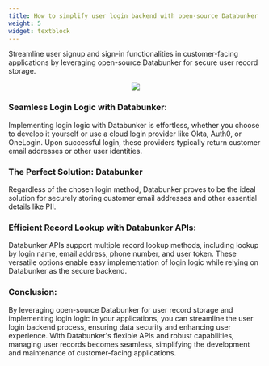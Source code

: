 ```yaml
---
title: How to simplify user login backend with open-source Databunker
weight: 5
widget: textblock
---
```

Streamline user signup and sign-in functionalities in customer-facing applications by leveraging open-source Databunker for secure user record storage.

<center class="mt-5"><img src="featured.png" /></center>

### Seamless Login Logic with Databunker:
Implementing login logic with Databunker is effortless, whether you choose to develop it yourself or use a cloud login provider like Okta, Auth0, or OneLogin. Upon successful login, these providers typically return customer email addresses or other user identities.

### The Perfect Solution: Databunker
Regardless of the chosen login method, Databunker proves to be the ideal solution for securely storing customer email addresses and other essential details like PII.

### Efficient Record Lookup with Databunker APIs:
Databunker APIs support multiple record lookup methods, including lookup by login name, email address, phone number, and user token. These versatile options enable easy implementation of login logic while relying on Databunker as the secure backend.

### Conclusion:
By leveraging open-source Databunker for user record storage and implementing login logic in your applications, you can streamline the user login backend process, ensuring data security and enhancing user experience. With Databunker's flexible APIs and robust capabilities, managing user records becomes seamless, simplifying the development and maintenance of customer-facing applications.
